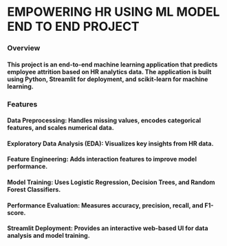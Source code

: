 # EMPOWERING HR USING ML MODEL END TO END PROJECT
### Overview
#### This project is an end-to-end machine learning application that predicts employee attrition based on HR analytics data. The application is built using Python, Streamlit for deployment, and scikit-learn for machine learning.

### Features
#### Data Preprocessing: Handles missing values, encodes categorical features, and scales numerical data.
#### Exploratory Data Analysis (EDA): Visualizes key insights from HR data.
#### Feature Engineering: Adds interaction features to improve model performance.
#### Model Training: Uses Logistic Regression, Decision Trees, and Random Forest Classifiers.
#### Performance Evaluation: Measures accuracy, precision, recall, and F1-score.
#### Streamlit Deployment: Provides an interactive web-based UI for data analysis and model training.